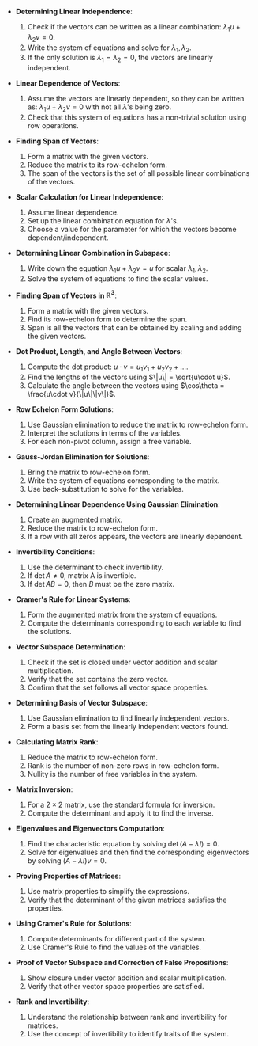 - **Determining Linear Independence**:
  1. Check if the vectors can be written as a linear combination: $\lambda_1u + \lambda_2v = 0$.
  2. Write the system of equations and solve for $\lambda_1, \lambda_2$.
  3. If the only solution is $\lambda_1 = \lambda_2 = 0$, the vectors are linearly independent.

- **Linear Dependence of Vectors**:
  1. Assume the vectors are linearly dependent, so they can be written as: $\lambda_1u + \lambda_2v = 0$ with not all $\lambda$'s being zero.
  2. Check that this system of equations has a non-trivial solution using row operations.

- **Finding Span of Vectors**:
  1. Form a matrix with the given vectors.
  2. Reduce the matrix to its row-echelon form.
  3. The span of the vectors is the set of all possible linear combinations of the vectors.

- **Scalar Calculation for Linear Independence**:
  1. Assume linear dependence.
  2. Set up the linear combination equation for $\lambda$'s.
  3. Choose a value for the parameter for which the vectors become dependent/independent.

- **Determining Linear Combination in Subspace**:
  1. Write down the equation $\lambda_1u + \lambda_2v = u$ for scalar $\lambda_1, \lambda_2$.
  2. Solve the system of equations to find the scalar values.

- **Finding Span of Vectors in $\mathbb{R}^3$**:
  1. Form a matrix with the given vectors.
  2. Find its row-echelon form to determine the span.
  3. Span is all the vectors that can be obtained by scaling and adding the given vectors.

- **Dot Product, Length, and Angle Between Vectors**:
  1. Compute the dot product: $u\cdot v = u_1v_1 + u_2v_2 + \dots$.
  2. Find the lengths of the vectors using $\|u\| = \sqrt{u\cdot u}$.
  3. Calculate the angle between the vectors using $\cos\theta = \frac{u\cdot v}{\|u\|\|v\|}$.

- **Row Echelon Form Solutions**:
  1. Use Gaussian elimination to reduce the matrix to row-echelon form.
  2. Interpret the solutions in terms of the variables.
  3. For each non-pivot column, assign a free variable.

- **Gauss-Jordan Elimination for Solutions**:
  1. Bring the matrix to row-echelon form.
  2. Write the system of equations corresponding to the matrix.
  3. Use back-substitution to solve for the variables.

- **Determining Linear Dependence Using Gaussian Elimination**:
  1. Create an augmented matrix.
  2. Reduce the matrix to row-echelon form.
  3. If a row with all zeros appears, the vectors are linearly dependent.

- **Invertibility Conditions**:
  1. Use the determinant to check invertibility.
  2. If $\det A \neq 0$, matrix A is invertible.
  3. If $\det AB = 0$, then $B$ must be the zero matrix.

- **Cramer's Rule for Linear Systems**:
  1. Form the augmented matrix from the system of equations.
  2. Compute the determinants corresponding to each variable to find the solutions.

- **Vector Subspace Determination**:
  1. Check if the set is closed under vector addition and scalar multiplication.
  2. Verify that the set contains the zero vector.
  3. Confirm that the set follows all vector space properties.

- **Determining Basis of Vector Subspace**:
  1. Use Gaussian elimination to find linearly independent vectors.
  2. Form a basis set from the linearly independent vectors found.

- **Calculating Matrix Rank**:
  1. Reduce the matrix to row-echelon form.
  2. Rank is the number of non-zero rows in row-echelon form.
  3. Nullity is the number of free variables in the system.

- **Matrix Inversion**:
  1. For a $2\times 2$ matrix, use the standard formula for inversion.
  2. Compute the determinant and apply it to find the inverse.

- **Eigenvalues and Eigenvectors Computation**:
  1. Find the characteristic equation by solving $\det(A - \lambda I) = 0$.
  2. Solve for eigenvalues and then find the corresponding eigenvectors by solving $(A - \lambda I)v = 0$.

- **Proving Properties of Matrices**:
  1. Use matrix properties to simplify the expressions.
  2. Verify that the determinant of the given matrices satisfies the properties.

- **Using Cramer's Rule for Solutions**:
  1. Compute determinants for different part of the system.
  2. Use Cramer's Rule to find the values of the variables.

- **Proof of Vector Subspace and Correction of False Propositions**:
  1. Show closure under vector addition and scalar multiplication.
  2. Verify that other vector space properties are satisfied.

- **Rank and Invertibility**:
  1. Understand the relationship between rank and invertibility for matrices.
  2. Use the concept of invertibility to identify traits of the system.